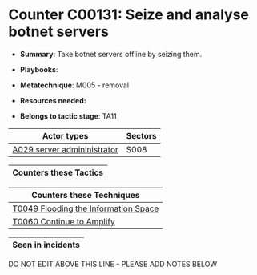 # Counter C00131: Seize and analyse botnet servers

* **Summary**: Take botnet servers offline by seizing them. 

* **Playbooks**: 

* **Metatechnique**: M005 - removal

* **Resources needed:** 

* **Belongs to tactic stage**: TA11


| Actor types | Sectors |
| ----------- | ------- |
| [A029 server admininistrator ](../generated_pages/actortypes/A029.md) | S008 |



| Counters these Tactics |
| ---------------------- |



| Counters these Techniques |
| ------------------------- |
| [T0049 Flooding the Information Space](../generated_pages/techniques/T0049.md) |
| [T0060 Continue to Amplify](../generated_pages/techniques/T0060.md) |



| Seen in incidents |
| ----------------- |


DO NOT EDIT ABOVE THIS LINE - PLEASE ADD NOTES BELOW